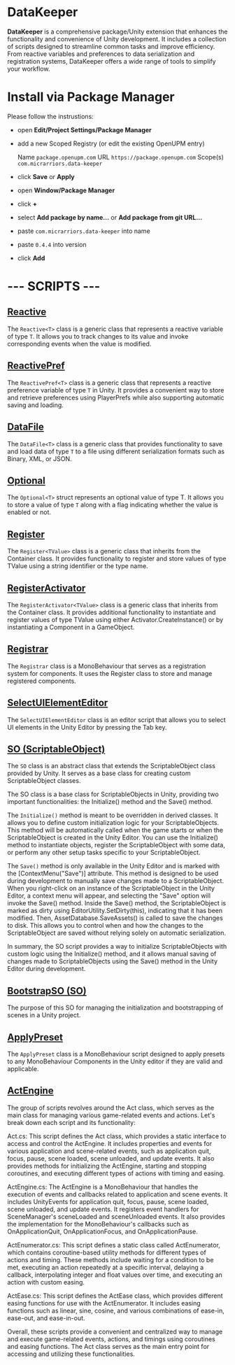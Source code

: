 # **DataKeeper**

**DataKeeper** is a comprehensive package/Unity extension that enhances the functionality and convenience of Unity development. It includes a collection of scripts designed to streamline common tasks and improve efficiency. From reactive variables and preferences to data serialization and registration systems, DataKeeper offers a wide range of tools to simplify your workflow.


# **Install via Package Manager**

Please follow the instrustions:

-   open  **Edit/Project Settings/Package Manager**
-   add a new Scoped Registry (or edit the existing OpenUPM entry)
    
    Name
    `package.openupm.com`
    URL
    `https://package.openupm.com`
    Scope(s)
    `com.micrarriors.data-keeper`
    
-   click  **Save**  or  **Apply**
-   open  **Window/Package Manager**
-   click  **+**
-   select  **Add package by name...**  or  **Add package from git URL...**
-   paste  `com.micrarriors.data-keeper`  into name
-   paste  `0.4.4`  into version
-   click  **Add**


# --- SCRIPTS ---

## [Reactive<T>](https://github.com/Allasstar/DataKeeper/blob/main/Assets/DataKeeper/Generic/Reactive.cs)

The `Reactive<T>` class is a generic class that represents a reactive variable of type `T`. It allows you to track changes to its value and invoke corresponding events when the value is modified.

## [ReactivePref<T>](https://github.com/Allasstar/DataKeeper/blob/main/Assets/DataKeeper/Generic/ReactivePref.cs)

The `ReactivePref<T>` class is a generic class that represents a reactive preference variable of type `T` in Unity. It provides a convenient way to store and retrieve preferences using PlayerPrefs while also supporting automatic saving and loading.

## [DataFile<T>](https://github.com/Allasstar/DataKeeper/blob/main/Assets/DataKeeper/Generic/DataFile.cs)

The `DataFile<T>` class is a generic class that provides functionality to save and load data of type `T` to a file using different serialization formats such as Binary, XML, or JSON.

## [Optional<T>](https://github.com/Allasstar/DataKeeper/blob/main/Assets/DataKeeper/Generic/Optional.cs)

The `Optional<T>` struct represents an optional value of type T. It allows you to store a value of type `T` along with a flag indicating whether the value is enabled or not.

## [Register<TValue>](https://github.com/Allasstar/DataKeeper/blob/main/Assets/DataKeeper/Generic/Register.cs)
The `Register<TValue>` class is a generic class that inherits from the Container<TValue> class. It provides functionality to register and store values of type TValue using a string identifier or the type name.

## [RegisterActivator<TValue>](https://github.com/Allasstar/DataKeeper/blob/main/Assets/DataKeeper/Generic/RegisterActivator.cs)
The `RegisterActivator<TValue>` class is a generic class that inherits from the Container<TValue> class. It provides additional functionality to instantiate and register values of type TValue using either Activator.CreateInstance<T>() or by instantiating a Component in a GameObject.

## [Registrar](https://github.com/Allasstar/DataKeeper/blob/main/Assets/DataKeeper/Components/Registrar.cs)
The `Registrar` class is a MonoBehaviour that serves as a registration system for components. It uses the Register<Component> class to store and manage registered components.

## [SelectUIElementEditor](https://github.com/Allasstar/DataKeeper/blob/main/Assets/DataKeeper/Editor/SellectUIElementEditor.cs)
The `SelectUIElementEditor` class is an editor script that allows you to select UI elements in the Unity Editor by pressing the Tab key.

## [SO (ScriptableObject)](https://github.com/Allasstar/DataKeeper/blob/main/Assets/DataKeeper/Base/SO.cs)
The `SO` class is an abstract class that extends the ScriptableObject class provided by Unity. It serves as a base class for creating custom ScriptableObject classes.

The SO class is a base class for ScriptableObjects in Unity, providing two important functionalities: the Initialize() method and the Save() method.

The `Initialize()` method is meant to be overridden in derived classes. It allows you to define custom initialization logic for your ScriptableObjects. This method will be automatically called when the game starts or when the ScriptableObject is created in the Unity Editor. You can use the Initialize() method to instantiate objects, register the ScriptableObject with some data, or perform any other setup tasks specific to your ScriptableObject.

The `Save()` method is only available in the Unity Editor and is marked with the [ContextMenu("Save")] attribute. This method is designed to be used during development to manually save changes made to a ScriptableObject. When you right-click on an instance of the ScriptableObject in the Unity Editor, a context menu will appear, and selecting the "Save" option will invoke the Save() method. Inside the Save() method, the ScriptableObject is marked as dirty using EditorUtility.SetDirty(this), indicating that it has been modified. Then, AssetDatabase.SaveAssets() is called to save the changes to disk. This allows you to control when and how the changes to the ScriptableObject are saved without relying solely on automatic serialization.

In summary, the SO script provides a way to initialize ScriptableObjects with custom logic using the Initialize() method, and it allows manual saving of changes made to ScriptableObjects using the Save() method in the Unity Editor during development.

## [BootstrapSO (SO)](https://github.com/Allasstar/DataKeeper/blob/main/Assets/DataKeeper/Extra/BootstrapSO.cs)
The purpose of this SO for managing the initialization and bootstrapping of scenes in a Unity project. 

## [ApplyPreset](https://github.com/Allasstar/DataKeeper/blob/main/Assets/DataKeeper/UI/ApplyPreset.cs)
The `ApplyPreset` class is a MonoBehaviour script designed to apply presets to any MonoBehaviour Components in the Unity editor if they are valid and applicable.

## [ActEngine](https://github.com/Allasstar/DataKeeper/tree/main/Assets/DataKeeper/Extra/ActCore)

The group of scripts revolves around the Act class, which serves as the main class for managing various game-related events and actions. Let's break down each script and its functionality:

Act.cs: This script defines the Act class, which provides a static interface to access and control the ActEngine. It includes properties and events for various application and scene-related events, such as application quit, focus, pause, scene loaded, scene unloaded, and update events. It also provides methods for initializing the ActEngine, starting and stopping coroutines, and executing different types of actions with timing and easing.

ActEngine.cs: The ActEngine is a MonoBehaviour that handles the execution of events and callbacks related to application and scene events. It includes UnityEvents for application quit, focus, pause, scene loaded, scene unloaded, and update events. It registers event handlers for SceneManager's sceneLoaded and sceneUnloaded events. It also provides the implementation for the MonoBehaviour's callbacks such as OnApplicationQuit, OnApplicationFocus, and OnApplicationPause.

ActEnumerator.cs: This script defines a static class called ActEnumerator, which contains coroutine-based utility methods for different types of actions and timing. These methods include waiting for a condition to be met, executing an action repeatedly at a specific interval, delaying a callback, interpolating integer and float values over time, and executing an action with custom easing.

ActEase.cs: This script defines the ActEase class, which provides different easing functions for use with the ActEnumerator. It includes easing functions such as linear, sine, cosine, and various combinations of ease-in, ease-out, and ease-in-out.

Overall, these scripts provide a convenient and centralized way to manage and execute game-related events, actions, and timings using coroutines and easing functions. The Act class serves as the main entry point for accessing and utilizing these functionalities.
